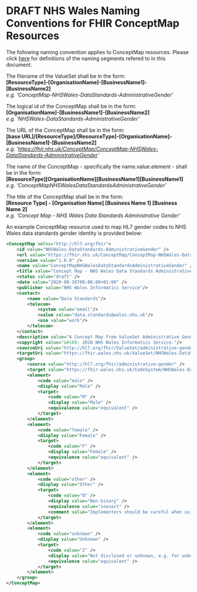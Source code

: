 # DRAFT NHS Wales Naming Conventions for FHIR ConceptMap Resources

The following naming convention applies to ConceptMap resources. Please click [here](FHIR-NamingConventions.md) for definitions of the naming segments refered to in this document.

The filename of the ValueSet  shall be in the form:  
**[ResourceType]-[OrganisationName]-[BusinessName1]-[BusinessName2]**  
*e.g. 'ConceptMap-NHSWales-DataStandards-AdministrativeGender'*

The logical id of the ConceptMap shall be in the form:  
**[OrganisationName]-[BusinessName1]-[BusinessName2]**  
*e.g. 'NHSWales-DataStandards-AdministrativeGender'*

The URL of the ConceptMap shall be in the form:  
**[base URL]/[ResourceType]/[ResourceType]-[OrganisationName]-[BusinessName1]-[BusinessName2]**  
*e.g. 'https://fhir.nhs.uk/ConceptMap/ConceptMap-NHSWales-DataStandards-AdministrativeGender'*

The name of the ConceptMap - specifically the name.value.element - shall be in the form:  
**[ResourceType][OrganisationName][BusinessName1][BusinessName1]**   
*e.g. 'ConceptMapNHSWalesDataStandardsAdministrativeGender'*

The title of the ConceptMap shall be in the form:  
**[Resource Type] - [Organisation Name] [Business Name 1] [Business Name 2]**   
*e.g. 'Concept Map - NHS Wales Data Standards Administrative Gender'*

An example ConceptMap resource used to map HL7 gender codes to NHS Wales data standards gender identity is provided below:
```xml
<ConceptMap xmlns="http://hl7.org/fhir">
    <id value="NHSWales-DataStandards-AdministrativeGender" />
    <url value="https://fhir.nhs.uk/ConceptMap/ConceptMap-NHSWales-DataStandards-AdministrativeGender" />
    <version value="1.0.0" />
    <name value="ConceptMapNHSWalesDataStandardsAdministrativeGender" />
    <title value="Concept Map - NHS Wales Data Standards Administrative Gender" />
    <status value="draft" />
    <date value="2020-08-26T00:00:00+01:00" />
    <publisher value="NHS Wales Informatics Service"/>
	<contact>
		<name value="Data Standards"/>	
		<telecom>
			<system value="email"/>
			<value value="data.standards@wales.nhs.uk"/>
			<use value="work"/>
		</telecom>
	</contact>
    <description value="A Concept Map from ValueSet Administrative Gender to NHS Wales Data Standards Gender Identity code to aid interpretation." />
    <copyright value="&#169; 2020 NHS Wales Informatics Service."/>
    <sourceUri value="http://hl7.org/fhir/ValueSet/administrative-gender" />
    <targetUri value="https://fhir.wales.nhs.uk/ValueSet/NHSWales-DataStandards-GenderIdentity" />
    <group>
        <source value="http://hl7.org/fhir/administrative-gender" />
        <target value="https://fhir.wales.nhs.uk/CodeSystem/NHSWales-DataStandards-GenderIdentity" />
        <element>
            <code value="male" />
            <display value="Male" />
            <target>
                <code value="M" />
                <display value="Male" />
                <equivalence value="equivalent" />
            </target>
        </element>
        <element>
            <code value="female" />
            <display value="Female" />
            <target>
                <code value="F" />
                <display value="Female" />
                <equivalence value="equivalent" />
            </target>
        </element>
        <element>
            <code value="other" />
            <display value="Other" />
            <target>
                <code value="N" />
                <display value="Non-binary" />
                <equivalence value="inexact" />
				<comment value="Implementers should be careful when using these mappings operationally" />
            </target>
        </element>
        <element>
            <code value="unknown" />
            <display value="Unknown" />
            <target>
                <code value="Z" />
                <display value="Not disclosed or unknown, e.g. for unborn baby" />
                <equivalence value="equivalent" />
            </target>
        </element>
    </group>
</ConceptMap>
``` 